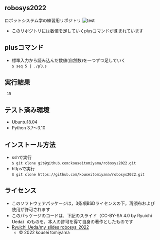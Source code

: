 ## robosys2022
ロボットシステム学の練習用リポジトリ
![test](https://github.com/KouseiTomiyama/robosys2022/actions/workflows/test.yml/badge.svg)

* このリポジトリには数値を足していくplusコマンドが含まれています  

## plusコマンド  
* 標準入力から読み込んだ数値(自然数)を一つずつ足していく  
```$ seq 5 | ./plus```  

## 実行結果
``` 15```

## テスト済み環境  
* Ubuntu18.04
* Python 3.7〜3.10  

## インストール方法  
* sshで実行  
```$ git clone git@github.com:kouseitomiyama/robosys2022.git```  
* httpsで実行  
```$ git clone https://github.com/kouseitomiyama/robosys2022.git```

## ライセンス
 * このソフトウェアパッケージは，3条項BSDライセンスの下，再頒布および使用が許可されます
  * このパッケージのコードは，下記のスライド（CC-BY-SA 4.0 by Ryuichi Ueda）のものを，本人の許可を得て自身の著作としたものです
* [Ryuichi Ueda/my_slides robosys_2022](https://github.com/RyuichiUeda/my_slides/tree/master/robosys_2022)
  * © 2022 kousei tomiyama
